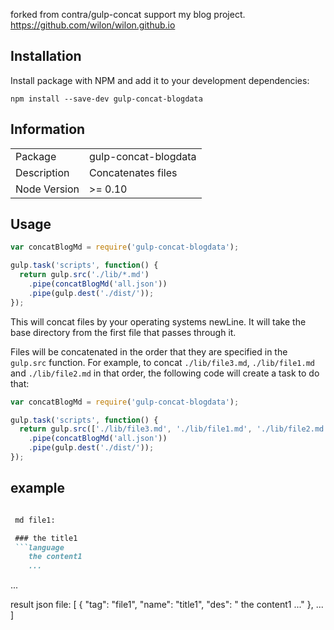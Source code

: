 forked from contra/gulp-concat
support my blog project.  https://github.com/wilon/wilon.github.io


## Installation

Install package with NPM and add it to your development dependencies:

`npm install --save-dev gulp-concat-blogdata`

## Information

<table>
<tr>
<td>Package</td><td>gulp-concat-blogdata</td>
</tr>
<tr>
<td>Description</td>
<td>Concatenates files</td>
</tr>
<tr>
<td>Node Version</td>
<td>>= 0.10</td>
</tr>
</table>

## Usage

```js
var concatBlogMd = require('gulp-concat-blogdata');

gulp.task('scripts', function() {
  return gulp.src('./lib/*.md')
    .pipe(concatBlogMd('all.json'))
    .pipe(gulp.dest('./dist/'));
});
```

This will concat files by your operating systems newLine. It will take the base directory from the first file that passes through it.

Files will be concatenated in the order that they are specified in the `gulp.src` function. For example, to concat `./lib/file3.md`, `./lib/file1.md` and `./lib/file2.md` in that order, the following code will create a task to do that:

```js
var concatBlogMd = require('gulp-concat-blogdata');

gulp.task('scripts', function() {
  return gulp.src(['./lib/file3.md', './lib/file1.md', './lib/file2.md'])
    .pipe(concatBlogMd('all.json'))
    .pipe(gulp.dest('./dist/'));
});
```

## example

```md

 md file1:

 ### the title1
 ```language
    the content1
    ...
 ```
 ...

 result json file:
 [
     {
         "tag": "file1",
         "name": "title1",
         "des": "    the content1    ..."
     },
     ...
 ]

```